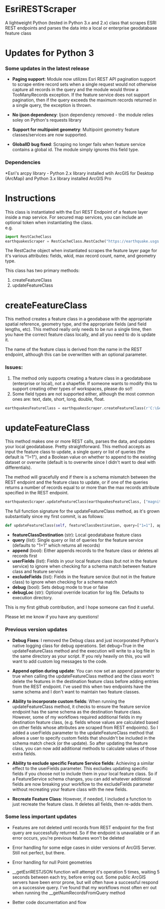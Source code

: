 EsriRESTScraper
===============

A lightweight Python (tested in Python 3.x and 2.x) class that scrapes ESRI REST endpoints and parses the data into a local or enterprise geodatabase feature class

Updates for Python 3
====================

### Some updates in the latest release
* __Paging support__:
Module now utilizes Esri REST API pagination support to scrape entire record sets when a single request would not otherwise capture all records in the query and the module would throw a TooManyRecords exception.  If the feature service does not support pagination, then if the query exceeds the maximum records returned in a single query, the exception is thrown.  

* __No ijson dependency__:
Ijson dependency removed - the module relies soley on Python's requests library

* __Support for multipoint geometry__:
Multipoint geometry feature classes/services are now supported.

* __GlobalID bug fixed__:
Scraping no longer fails when feature service contains a global id.  The module simply ignores this field type.

### Dependencies
*Esri's arcpy library - Python 2.x library installed wtih ArcGIS for Desktop (ArcMap) and Python 3.x library installed ArcGIS Pro

Instructions
====================

This class is instantiated with the Esri REST Endpoint of a feature layer inside a map service.  For secured map services, you can include an optional token when instantiating the class. 
<br> e.g. 
```python
import RestCacheClass
earthquakesScraper = RestCacheClass.RestCache("https://earthquake.usgs.gov/arcgis/rest/services/eq/event_30DaySignificant/MapServer/0")
```


The RestCache object when instantiated scrapes the feature layer page for it's various attributes: fields, wkid, max record count, name, and geometry type.

This class has two primary methods:

1. createFeatureClass
2. updateFeatureClass

createFeatureClass
==================

This method creates a feature class in a geodabase with the appropriate spatial reference, geometry type, and the appropriate fields (and field lengths, etc).  This method really only needs to be run a single time, then you have the correct feature class locally, and all you need to do is update it.

The name of the feature class is derived from the name in the REST endpoint, although this can be overwritten with an optional parameter.  

### Issues:

1.  The method only supports creating a feature class in a geodatabase (enterprise or local), not a shapefile.  If someone wants to modify this to support creating other types of workspaces, please do so!!
2.  Some field types are not supported either, although the most common ones are: text, date, short, long, double, float.

```python
earthquakesFeatureClass = earthquakesScraper.createFeatureClass(r'C:\Geodata\earthquakes.gdb', 'earthquakes')
```

updateFeatureClass
==================

This method makes one or more REST calls, parses the data, and updates your local geodatabase.  Pretty straightforward.  This method accepts as input the feature class to update, a single query or list of queries (the default is "1=1"), and a Boolean value on whether to append to the existing dataset or overwrite (default is to overwrite since I didn't want to deal with differentials).

The method will gracefully end if there is a schema mismatch between the REST endpoint and the feature class to update, or if one of the queries returns a number of records equal to or more than the max records attribute specified in the REST endpoint.  

```python
earthquakesScraper.updateFeatureClass(earthquakesFeatureClass, ["magnitude > 4"])
```

The full function signature for the updateFeatureClass method, as it's grown substantially since my first commit, is as follows:

```python
def updateFeatureClass(self, featureClassDestination, query=["1=1"], append=False, userFields=[], excludeFields=[], debug=False, debugLoc=sys.path[0]):
```
* __featureClassDestination__ (str): Local geodatabase feature class
* __query__ (list): Single query or list of queries for the feature service (defaults to "1=1" which returns all records)
* __append__ (bool): Either appends records to the feature class or deletes all records first
* __userFields__ (list): Fields in your local feature class (but not in the feature service) to ignore when checking for a schema match between feature class and feature service
* __excludeFields__ (list): Fields in the feature service (but not in the feature class) to ignore when checking for a schema match
* __debug__ (bool): Sets debug mode to true or false
* __debugLoc__ (str): Optional override location for log file.  Defaults to execution directory.  
 
This is my first github contribution, and I hope someone can find it useful.

Please let me know if you have any questions!

### Previous version updates  

* __Debug Fixes__:
I removed the Debug class and just incorporated Python's native logging class for debug operations.  Set debug=True in the updateFeatureClass method and the execution will write to a log file in the same directory as your script.  If you rely heavily on this, you will want to add custom log messages to the code.   

* __Append option during update__:
You can now set an append parameter to true when calling the updateFeatureClass method and the class won't delete the features in the destination feature class before adding entries from the REST endpoint.  I've used this when two endpoints have the same schema and I don't want to maintain two feature classes.  

* __Ability to incorporate custom fields__:
When running the updateFeatureClass method, it checks to ensure the feature service endpoint has the same schema as the destination feature class.  However, some of my workflows required additional fields in my destination feature class, (e.g. fields whose values are calculated based on other fields whose attributes are scraped from REST endpoints).  So I added a userFields parameter to the updateFeatureClass method that allows a user to specify custom fields that shouldn't be included in the schema match check (or the update).  So after updating the feature class, you can now add additional methods to calculate values of those extra fields.  

* __Ability to exclude specific Feature Service fields__:
Achieving a similar effect to the userFields parameter.  This excludes updating specific fields if you choose not to include them in your local feature class.  So if a FeatureService schema changes, you can add whatever additional fields are now breaking your workflow to the excludeFields parameter without recreating your feature class with the new fields. 

* __Recreate Feature Class__:
However, if needed, I included a function to just recreate the feature class.  It deletes all fields, then re-adds them.  

### Some less important updates

* Features are not deleted until records from REST endpoint for the first query are successfully returned.  So if the endpoint is unavailable or if an error occurs, you're previous features won't be deleted

* Error handling for some edge cases in older versions of ArcGIS Server.  Still not perfect, but there.  

* Error handling for null Point geometries

* \__getEsriRESTJSON function will attempt it's operation 5 times, waiting 5 seconds between each try, before erring out. Some public ArcGIS servers have been error prone, but will often have a successful respond on a successive query.  I've found that my workflows most often err out when running the \_\_getNumRecordsFromQuery method

* Better code documentation and flow






